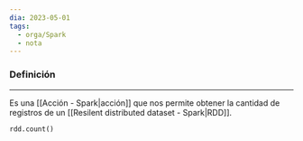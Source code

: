 ```yaml
---
dia: 2023-05-01
tags:
  - orga/Spark
  - nota
---
```

### Definición
---
Es una [[Acción - Spark|acción]] que nos permite obtener la cantidad de registros de un [[Resilent distributed dataset - Spark|RDD]].

``` python
rdd.count()
```